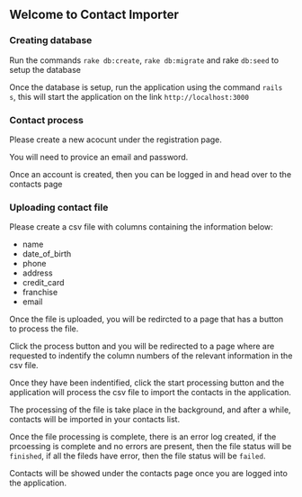 ## Welcome to Contact Importer

### Creating database

Run the commands `rake db:create`, `rake db:migrate` and rake `db:seed` to setup the database

Once the database is setup, run the application using the command `rails s`, this will start the application on the link `http://localhost:3000`

### Contact process

Please create a new acocunt under the registration page. 

You will need to provice an email and password. 

Once an account is created, then you can be logged in and head over to the contacts page 

### Uploading contact file 

Please create a csv file with columns containing the information below: 

* name
* date_of_birth
* phone
* address
* credit_card
* franchise
* email

Once the file is uploaded, you will be redircted to a page that has a button to process the file. 

Click the process button and you will be redirected to a page where are requested to indentify the column numbers of the relevant information in the csv file. 

Once they have been indentified, click the start processing button and the application will process the csv file to import the contacts in the application. 

The processing of the file is take place in the background, and after a while, contacts will be imported in your contacts list. 

Once the file processing is complete, there is an error log created, if the prcoessing is complete and no errors are present, then the file status will be `finished`, if all the fileds have error, then the file status will be `failed`. 

Contacts will be showed under the contacts page once you are logged into the application. 



